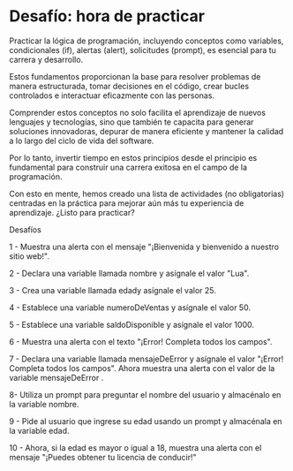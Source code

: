 # Desafío: hora de practicar
 
Practicar la lógica de programación, incluyendo conceptos como variables, condicionales (if), alertas (alert), solicitudes (prompt), es esencial para tu carrera y desarrollo.

Estos fundamentos proporcionan la base para resolver problemas de manera estructurada, tomar decisiones en el código, crear bucles controlados e interactuar eficazmente con las personas.

Comprender estos conceptos no solo facilita el aprendizaje de nuevos lenguajes y tecnologías, sino que también te capacita para generar soluciones innovadoras, depurar de manera eficiente y mantener la calidad a lo largo del ciclo de vida del software.

Por lo tanto, invertir tiempo en estos principios desde el principio es fundamental para construir una carrera exitosa en el campo de la programación.

Con esto en mente, hemos creado una lista de actividades (no obligatorias) centradas en la práctica para mejorar aún más tu experiencia de aprendizaje. ¿Listo para practicar?

Desafíos

1 - Muestra una alerta con el mensaje "¡Bienvenida y bienvenido a nuestro sitio web!".

2 - Declara una variable llamada nombre y asígnale el valor "Lua".

3 - Crea una variable llamada edady asígnale el valor 25.

4 - Establece una variable numeroDeVentas y asígnale el valor 50.

5 - Establece una variable saldoDisponible y asígnale el valor 1000.

6 - Muestra una alerta con el texto "¡Error! Completa todos los campos".

7 - Declara una variable llamada mensajeDeError y asígnale el valor "¡Error! Completa todos los campos". Ahora muestra una alerta con el valor de la variable mensajeDeError .

8- Utiliza un prompt para preguntar el nombre del usuario y almacénalo en la variable nombre.

9 - Pide al usuario que ingrese su edad usando un prompt y almacénala en la variable edad.

10 - Ahora, si la edad es mayor o igual a 18, muestra una alerta con el mensaje "¡Puedes obtener tu licencia de conducir!"
